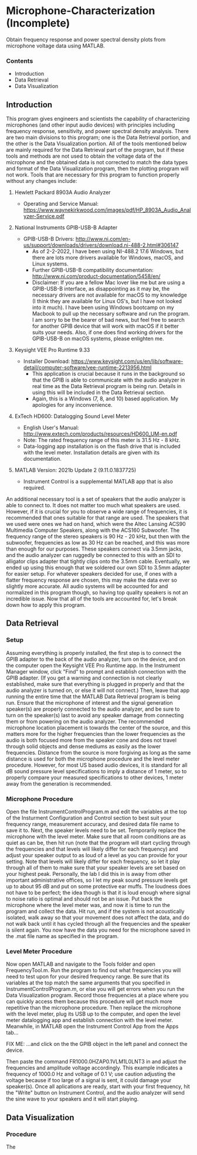 # Microphone-Characterization (Incomplete)
Obtain frequency response and power spectral density plots from microphone voltage data using MATLAB.

### Contents
- Introduction
- Data Retrieval
- Data Visualization

## Introduction
This program gives engineers and scientists the capability of characterizing microphones (and other input audio devices) with principles including frequency response, sensitivity, and power spectral density analysis. There are two main divisions to this program; one is the Data Retrieval portion, and the other is the Data Visualization portion. All of the tools mentioned below are mainly required for the Data Retrieval part of the program, but if these tools and methods are not used to obtain the voltage data of the microphone and the obtained data is not corrected to match the data types and format of the Data Visualization program, then the plotting program will not work. Tools that are necessary for this program to function properly without any changes include:
1. Hewlett Packard 8903A Audio Analyzer
    - Operating and Service Manual: https://www.waynekirkwood.com/images/pdf/HP_8903A_Audio_Analyzer-Service.pdf

2. National Instruments GPIB-USB-B Adapter
    - GPIB-USB-B Drivers: http://www.ni.com/en-us/support/downloads/drivers/download.ni-488-2.html#306147
      - As of 2-2-2022, I have been using NI-488.2 17.6 Windows, but there are lots more drivers available for Windows, macOS, and Linux systems.
      - Further GPIB-USB-B compatibility documentation: http://www.ni.com/product-documentation/5458/en/
      - Disclaimer: If you are a fellow Mac lover like me but are using a GPIB-USB-B interface, as disappointing as it may be, the necessary drivers are not available for macOS to my knowledge (I think they are available for Linux OS's, but I have not looked into it much). I have been using Windows bootcamp on my Macbook to pull up the necessary software and run the program. I am sorry to be the bearer of bad news, but feel free to search for another GPIB device that will work with macOS if it better suits your needs. Also, if one does find working drivers for the GPIB-USB-B on macOS systems, please enlighten me.

3. Keysight VEE Pro Runtime 9.33
    - Installer Download: https://www.keysight.com/us/en/lib/software-detail/computer-software/vee-runtime-2213956.html
      - This application is crucial because it runs in the background so that the GPIB is able to communicate with the audio analyzer in real time as the Data Retrieval program is being run. Details in using this will be included in the Data Retrieval section.
      - Again, this is a Windows (7, 8, and 10) based application. My apologies for any inconvenience.

4. ExTech HD600: Datalogging Sound Level Meter
    - English User's Manual: http://www.extech.com/products/resources/HD600_UM-en.pdf
    - Note: The rated frequency range of this meter is 31.5 Hz - 8 kHz.
    - Data-logging app installation is on the flash drive that is included with the level meter. Installation details are given with its documentation.

5. MATLAB Version: 2021b Update 2 (9.11.0.1837725)
    - Instrument Control is a supplemental MATLAB app that is also required.

An additional necessary tool is a set of speakers that the audio analyzer is able to connect to. It does not matter too much what speakers are used. However, if it is crucial for you to observe a wide range of frequencies, it is recommended that ones suitable for that range are used. The speakers that we used were ones we had on hand, which were the Altec Lansing ACS90 Multimedia Computer Speakers, along with the ACS160 Subwoofer. The frequency range of the stereo speakers is 90 Hz - 20 kHz, but then with the subwoofer, frequencies as low as 30 Hz can be reached, and this was more than enough for our purposes. These speakers connect via 3.5mm jacks, and the audio analyzer can ruggedly be connected to this with an SDI to alligator clips adapter that tightly clips onto the 3.5mm cable. Eventually, we ended up using this enough that we soldered our own SDI to 3.5mm adapter for easier setup. For whatever speakers decided for use, if ones with a flatter frequency response are chosen, this may make the data ever so slightly more accurate. All audio systems will be accounted for and normalized in this program though, so having top quality speakers is not an incredible issue. Now that all of the tools are accounted for, let's break down how to apply this program.

## Data Retrieval
### Setup
Assuming everything is properly installed, the first step is to connect the GPIB adapter to the back of the audio analyzer, turn on the device, and on the computer open the Keysight VEE Pro Runtime app. In the Instrument Manager window, click "Find" to prompt and establish connection with the GPIB adapter. (If you get a warning and connection is not clearly established, make sure that everything is plugged in properly and that the audio analyzer is turned on, or else it will not connect.) Then, leave that app running the entire time that the MATLAB Data Retrieval program is being run. Ensure that the microphone of interest and the signal generation speaker(s) are properly connected to the audio analyzer, and be sure to turn on the speaker(s) last to avoid any speaker damage from connecting them or from powering on the audio analyzer. The recommended microphone location placement is towards the center of the source, and this matters more for the higher frequencies than the lower frequencies as the audio is both focused more from the speaker cone and does not travel through solid objects and dense mediums as easily as the lower frequencies. Distance from the source is more forgiving as long as the same distance is used for both the microphone procedure and the level meter procedure. However, for most US based audio devices, it is standard for all dB sound pressure level specifications to imply a distance of 1 meter, so to properly compare your measured specifications to other devices, 1 meter away from the generation is recommended.

### Microphone Procedure
Open the file InstrumentControlProgram.m and edit the variables at the top of the Insturment Configuration and Control section to best suit your frequency range, measurement accuracy, and desired data file name to save it to. Next, the speaker levels need to be set. Temporarily replace the microphone with the level meter. Make sure that all room conditions are as quiet as can be, then hit run (note that the program will start cycling through the frequencies and that levels will likely differ for each frequency) and adjust your speaker output to as loud of a level as you can provide for your setting. Note that levels will likely differ for each frequency, so let it play through all of them to make sure that your speaker levels are set based on your highest peak. Personally, the lab I did this in is away from other important administrative offices, so I let my peak sound pressure levels get up to about 95 dB and put on some protective ear muffs. The loudness does not have to be perfect; the idea though is that it is loud enough where signal to noise ratio is optimal and should not be an issue.
Put back the microphone where the level meter was, and now it is time to run the program and collect the data. Hit run, and if the system is not acoustically isolated, walk away so that your movement does not affect the data, and do not walk back until it has cycled through all the frequencies and the speaker is silent again. You now have the data you need for the microphone saved in the .mat file name as specified in the program.

### Level Meter Procedure
Now open MATLAB and navigate to the Tools folder and open FrequencyTool.m. Run the program to find out what frequencies you will need to test upon for your desired frequency range. Be sure that its variables at the top match the same arguments that you specified in InstrumentControlProgram.m, or else you will get errors when you run the Data Visualization program. Record those frequencies at a place where you can quickly access them because this procedure will get much more repetitive than the microphone procedure. Then replace the microphone with the level meter, plug its USB up to the computer, and open the level meter datalogging app and establish connection with the level meter. Meanwhile, in MATLAB open the Instrument Control App from the Apps tab...

FIX ME: ...and click on the the GPIB object in the left panel and connect the device.

Then paste the command FR1000.0HZAP0.1VLM1L0LNT3 in and adjust the frequencies and amplitude voltage accordingly. This example indicates a frequency of 1000.0 Hz and voltage of 0.1 V; use caution adjusting the voltage because if too large of a signal is sent, it could damage your speaker(s). Once all aplications are ready, start with your first frequency, hit the "Write" button on Instrument Control, and the audio analyzer will send the sine wave to your speakers and it will start playing.

## Data Visualization
### Procedure
The
